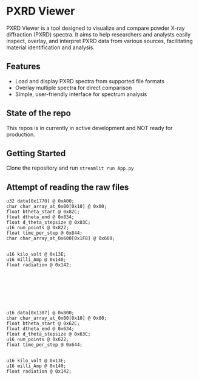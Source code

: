 # PXRD Viewer

PXRD Viewer is a tool designed to visualize and compare powder X-ray diffraction (PXRD) spectra. It aims to help researchers and analysts easily inspect, overlay, and interpret PXRD data from various sources, facilitating material identification and analysis.

## Features
- Load and display PXRD spectra from supported file formats
- Overlay multiple spectra for direct comparison
- Simple, user-friendly interface for spectrum analysis

## State of the repo
This repos is in currently in active development and NOT ready for production.

## Getting Started
Clone the repository and run `streamlit run App.py`


## Attempt of reading the raw files
```
u32 data[0x1770] @ 0xA00;
char char_array_at_0x00[0x10] @ 0x00;
float btheta_start @ 0x82C;
float dtheta_end @ 0x834;
float d_theta_stepsize @ 0x83C;
u16 num_points @ 0x822;
float time_per_step @ 0x844;
char char_array_at_0x600[0x1F8] @ 0x600;


u16 kilo_volt @ 0x13E;
u16 milli_Amp @ 0x140;
float radiation @ 0x142;








u16 data[0x1387] @ 0x800;
char char_array_at_0x00[0x10] @ 0x00;
float btheta_start @ 0x62C;
float dtheta_end @ 0x634;
float d_theta_stepsize @ 0x63C;
u16 num_points @ 0x622;
float time_per_step @ 0x644;


u16 kilo_volt @ 0x13E;
u16 milli_Amp @ 0x140;
float radiation @ 0x142;
```